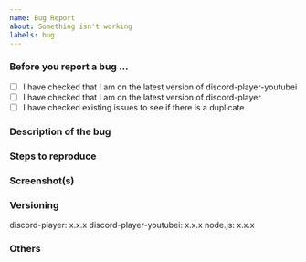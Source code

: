```yaml
---
name: Bug Report
about: Something isn't working
labels: bug
---
```

### Before you report a bug ...
- [ ] I have checked that I am on the latest version of discord-player-youtubei
- [ ] I have checked that I am on the latest version of discord-player
- [ ] I have checked existing issues to see if there is a duplicate

### Description of the bug
<!-- What is not working? Provide clear details of the bug including error stacks and your own code -->

### Steps to reproduce
<!-- Step by step guide on how to reproduce this bug -->

### Screenshot(s)
<!-- Screen capture if needed of the bug -->

### Versioning
discord-player: x.x.x
discord-player-youtubei: x.x.x
node.js: x.x.x

### Others
<!-- Other context that might be related to your issue -->